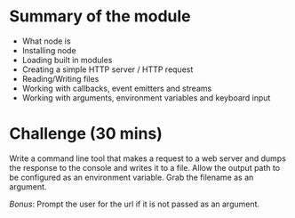 # Summary of the module
* What node is
* Installing node
* Loading built in modules
* Creating a simple HTTP server / HTTP request
* Reading/Writing files
* Working with callbacks, event emitters and streams
* Working with arguments, environment variables and keyboard input

# Challenge (30 mins)
Write a command line tool that makes a request to a web server and dumps the response to the console and writes it to a file. 
Allow the output path to be configured as an environment variable. Grab the filename as an argument.

*Bonus*: Prompt the user for the url if it is not passed as an argument.

